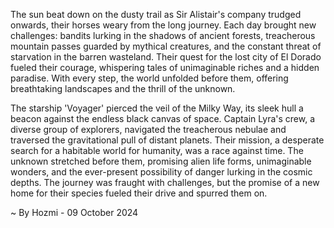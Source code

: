 
The sun beat down on the dusty trail as Sir Alistair's company trudged onwards, their horses weary from the long journey. Each day brought new challenges: bandits lurking in the shadows of ancient forests, treacherous mountain passes guarded by mythical creatures, and the constant threat of starvation in the barren wasteland.  Their quest for the lost city of El Dorado fueled their courage, whispering tales of unimaginable riches and a hidden paradise. With every step, the world unfolded before them, offering breathtaking landscapes and the thrill of the unknown. 

The starship 'Voyager' pierced the veil of the Milky Way, its sleek hull a beacon against the endless black canvas of space. Captain Lyra's crew, a diverse group of explorers, navigated the treacherous nebulae and traversed the gravitational pull of distant planets. Their mission, a desperate search for a habitable world for humanity, was a race against time. The unknown stretched before them, promising alien life forms, unimaginable wonders, and the ever-present possibility of danger lurking in the cosmic depths. The journey was fraught with challenges, but the promise of a new home for their species fueled their drive and spurred them on. 

~ By Hozmi - 09 October 2024
